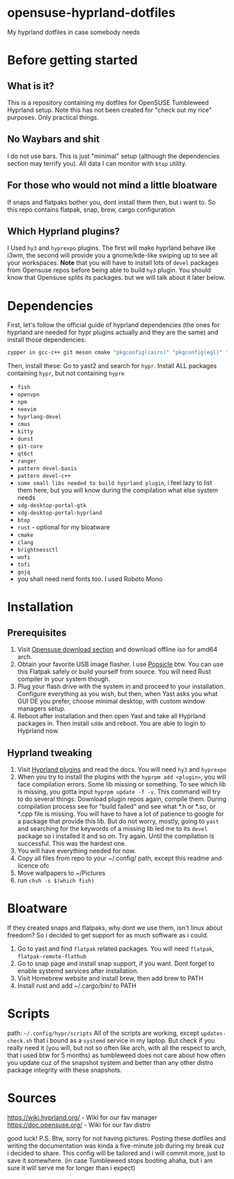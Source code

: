 # opensuse-hyprland-dotfiles
My hyprland dotfiles in case somebody needs
# Before getting started 
## What is it?
This is a repository containing my dotfiles for OpenSUSE Tumbleweed Hyprland setup. Note this has not been created for "check out my rice" purposes. Only practical things.

## No Waybars and shit
I do not use bars. This is just "minimal" setup (although the dependencies section may terrify you). All data I can monitor with `btop` utility.

## For those who would not mind a little bloatware
If snaps and flatpaks bother you, dont install them then, but i want to. So this repo contains flatpak, snap, brew, cargo configuration

## Which Hyprland plugins?
I Used `hy3` and `hyprexpo` plugins. The first will make hyprland behave like i3wm, the second will provide you a gnome/kde-like swiping up to see all your workspaces. **Note** that you will have to install lots of `devel` packages from Opensuse repos before being able to build `hy3` plugin. You should know that Opensuse splits its packages.  but we will talk about it later below.

# Dependencies

First, let's follow the official guide of hyprland dependencies (the ones for hyprland are needed for hypr plugins actually and they are the same) and install those dependencies:
```bash
zypper in gcc-c++ git meson cmake "pkgconfig(cairo)" "pkgconfig(egl)" "pkgconfig(gbm)" "pkgconfig(gl)" "pkgconfig(glesv2)" "pkgconfig(libdrm)" "pkgconfig(libinput)" "pkgconfig(libseat)" "pkgconfig(libudev)" "pkgconfig(pango)" "pkgconfig(pangocairo)" "pkgconfig(pixman-1)" "pkgconfig(vulkan)" "pkgconfig(wayland-client)" "pkgconfig(wayland-protocols)" "pkgconfig(wayland-scanner)" "pkgconfig(wayland-server)" "pkgconfig(xcb)" "pkgconfig(xcb-icccm)" "pkgconfig(xcb-renderutil)" "pkgconfig(xkbcommon)" "pkgconfig(xwayland)" "pkgconfig(xcb-errors)" glslang-devel Mesa-libGLESv3-devel tomlplusplus-devel
```
Then, install these:
Go to yast2 and search for `hypr`. Install ALL packages containing `hypr`, but not containing `hypre`
- `fish`
- `openvpn`
- `npm`
- `neovim`
- `hyprlang-devel`
- `cmus`
- `kitty`
- `dunst`
- `git-core`
- `qt6ct`
- `ranger`
- `pattern devel-basis`
- `pattern devel-c++`
- `some small libs needed to build hyprland plugin`, i feel lazy to list them here, but you will know during the compilation what else system needs
- `xdg-desktop-portal-gtk`
- `xdg-desktop-portal-hyprland`
- `btop`
- `rust` - optional for my bloatware
- `cmake`
- `clang`
- `brightnessctl`
- `wofi`
- `tofi`
- `gojq`
- you shall need nerd fonts too. I used Roboto Mono

# Installation

## Prerequisites
1. Visit [Opensuse download section](https://get.opensuse.org/tumbleweed/) and download offline iso for amd64 arch.
2. Obtain your favorite USB image flasher. I use [Popsicle](https://flathub.org/apps/com.system76.Popsicle) btw. You can use this Flatpak safely or build yourself from source. You will need Rust compiler in your system though.
3. Plug your flash drive with the system in and proceed to your installation. Configure everything as you wish, but then, when Yast asks you what GUI DE you prefer, choose minimal desktop, with custom window managers setup.
4. Reboot after installation and then open Yast and take all Hyprland packages in. Then install `sddm` and reboot. You are able to login to Hyprland now.

## Hyprland tweaking

1. Visit [Hyprland plugins](https://hyprland.org/plugins/) and read the docs. You will need `hy3` and `hyprexpo`
2. When you try to install the plugins with the `hyprpm add <plugin>`, you will face compilation errors. Some lib missing or something. To see which lib is missing, you gotta input `hyprpm update -f -v`. This command will try to do several things: Download plugin repos again, compile them. During compilation process see for "build failed" and see what *.h or *.so, or *.cpp file is missing. You will have to have a lot of patience to google for a package that provide this lib. But do not worry, mostly, going to `yast` and searching for the keywords of a missing lib led me to its `devel` package so i installed it and so on. Try again. Until the compilation is successful. This was the hardest one.
3. You will have everything needed for now.
4. Copy all files from repo to your  ~/.config/ path, except this readme and licence ofc
5. Move wallpapers to ~/Pictures
6. run `chsh -s $(which fish)`


# Bloatware

If they created snaps and flatpaks, why dont we use them, isn't linux about freedom? So i decided to get support for as much software as i could.

1. Go to yast and find `flatpak` related packages. You will need `flatpak`, `flatpak-remote-flathub`
2. Go to snap page and install snap support, if you want. Dont forget to enable systemd services after installation.
3. Visit Homebrew website and install brew, then add brew to PATH
4. Install rust and add ~/.cargo/bin/ to PATH

# Scripts 
path: `~/.config/hypr/scripts`
All of the scripts are working, except `updates-check.sh` that i bound as a `systemd` service in my laptop. But check if you really need it (you will, but not so often like arch, with all the respect to arch, that i used btw for 5 months) as tumbleweed does not care about how often you update cuz of the snapshot system and better than any other distro package integrity with these snapshots.

# Sources
https://wiki.hyprland.org/ - Wiki for our fav manager
https://doc.opensuse.org/ - Wiki for our fav distro

good luck!
P.S. Btw, sorry for not having pictures. Posting these dotfiles and writing the documentation was kinda a five-minute job during my break cuz i decided to share. This config will be tailored and i will commit more, just to save it somewhere. (in case Tumbleweed stops booting ahaha, but i am sure it will serve me for longer than i expect) 
